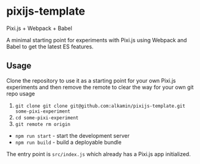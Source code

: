# pixijs-template
Pixi.js + Webpack + Babel

A minimal starting point for experiments with Pixi.js using Webpack and Babel to get the latest ES features.

## Usage

Clone the repository to use it as a starting point for your own Pixi.js experiments and then remove the remote to clear the way for your own git repo usage

1) `git clone git clone git@github.com:alkamin/pixijs-template.git some-pixi-experiment`
2) `cd some-pixi-experiment`
3) `git remote rm origin`

* `npm run start` - start the development server
* `npm run build` - build a deployable bundle

The entry point is `src/index.js` which already has a Pixi.js app initialized.

